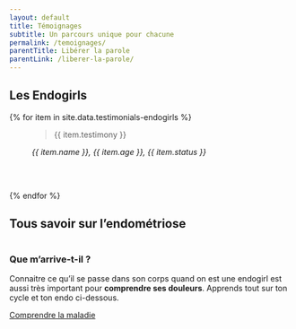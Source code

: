 ```yaml
---
layout: default
title: Témoignages
subtitle: Un parcours unique pour chacune
permalink: /temoignages/
parentTitle: Libérer la parole
parentLink: /liberer-la-parole/
---
```


<!-- <section class="sources section">
    <div class="container">
        <div class="row">
            <h3>Sommaire</h3>
            <ul class="d-flex flex-column justify-content-lg-between flex-lg-row">
                <li><a href="#sect1">Les Endogirls</a></li>
                <li><a href="#sect2">Tous savoir sur l'endométriose</a></li>
            </ul>
        </div>
    </div>
</section> -->
<section id="sect1" class="section">
    <div class="container testimonials-page">
        <h2><span>Les Endogirls</span></h2>
        <div class="row align-items-center">
        {% for item in site.data.testimonials-endogirls %}
            <div class="col-lg-6 justify-content-start">
                <div class="card border-0 shadow">
                    <div class="card-body">
                        <figure class="mb-0">
                            <blockquote class="blockquote">
                                <p>{{ item.testimony }}</p>
                            </blockquote>
                            <figcaption class="blockquote-author">
                                <cite title="Source Title">{{ item.name }}, {{ item.age }}, {{ item.status }}</cite>
                            </figcaption>
                        </figure>
                    </div>
                    <svg class="guillemets-haut" width="60" height="47" viewBox="0 0 60 47" fill="none" xmlns="http://www.w3.org/2000/svg">
                        <path d="M13.913 46.2162C9.85507 46.2162 6.49275 44.8468 3.82609 42.1081C1.27536 39.2553 0 35.4895 0 30.8108C0 20.3123 3.47826 12.0961 10.4348 6.16216C13.4493 3.42343 16.9275 1.36937 20.8696 0L22.6087 4.27927C20.1739 5.07808 17.7391 6.39039 15.3043 8.21621C10.2029 11.982 7.13043 16.9459 6.08696 23.1081L8.34783 21.9099C10.2029 20.997 12.058 20.5405 13.913 20.5405C17.3913 20.5405 20.4058 21.8529 22.9565 24.4775C25.6232 26.988 26.9565 29.955 26.9565 33.3784C26.9565 36.8018 25.6232 39.8258 22.9565 42.4505C20.4058 44.961 17.3913 46.2162 13.913 46.2162ZM46.9565 46.2162C42.8985 46.2162 39.5362 44.8468 36.8696 42.1081C34.3188 39.2553 33.0435 35.4895 33.0435 30.8108C33.0435 20.3123 36.5217 12.0961 43.4783 6.16216C46.3768 3.42343 49.8551 1.36937 53.913 0L55.6522 4.27927C53.2174 5.07808 50.7826 6.39039 48.3478 8.21621C43.2464 11.982 40.1739 16.9459 39.1304 23.1081L41.3913 21.9099C43.2464 20.997 45.1014 20.5405 46.9565 20.5405C50.4348 20.5405 53.4493 21.8529 56 24.4775C58.6667 26.988 60 29.955 60 33.3784C60 36.8018 58.6667 39.8258 56 42.4505C53.4493 44.961 50.4348 46.2162 46.9565 46.2162Z" {%if page.url == "/devenir-un-allie/"%}fill="#9101A9"{%else%}fill="#ec58a3"{%endif%}/>
                    </svg> 
                </div>
            </div>
        {% endfor %} 
        </div> 
    </div>
</section>
<section id="sect2" class="section">
    <div class="container">
        <h2><span>Tous savoir sur l’endométriose</span></h2>
        <div class="row d-flex justify-content-between mb-72">
            <div class="order-1 order-lg-2 col-12 col-lg-6 mb-4 mb-lg-0">
                <img class="w-100" src="{{ "/assets/images/content/parler.jpg" | relative_url }}" alt="" >
            </div>
            <div class="order-2 order-lg-1 col-12 col-lg-5 d-flex justify-content-center flex-column ">
                <h3 class="titre_sommaire_accueil">Que m’arrive-t-il ?</h3>
                <p class="card-text">Connaitre ce qu’il se passe dans son corps quand on est une endogirl est aussi très important pour <b>comprendre ses douleurs</b>. Apprends tout sur ton cycle et ton endo ci-dessous.</p>
                <a href="/comprendre-la-maladie/" class="btn btn-primary">Comprendre la maladie</a>
            </div>
        </div>
    </div>
</section>
